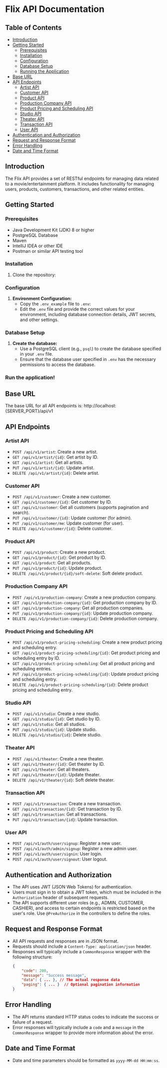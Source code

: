 # Flix API Documentation

## Table of Contents
* [Introduction](#introduction)
* [Getting Started](#getting-started)
    * [Prerequisites](#prerequisites)
    * [Installation](#installation)
    * [Configuration](#configuration)
    * [Database Setup](#database-setup)
    * [Running the Application](#running-the-application)
* [Base URL](#base-url)
* [API Endpoints](#api-endpoints)
    * [Artist API](#artist-api)
    * [Customer API](#customer-api)
    * [Product API](#product-api)
    * [Production Company API](#production-company-api)
    * [Product Pricing and Scheduling API](#product-pricing-and-scheduling-api)
    * [Studio API](#studio-api)
    * [Theater API](#theater-api)
    * [Transaction API](#transaction-api)
    * [User API](#user-api)
* [Authentication and Authorization](#authentication-and-authorization)
* [Request and Response Format](#request-and-response-format)
* [Error Handling](#error-handling)
* [Date and Time Format](#date-and-time-format)

## Introduction
The Flix API provides a set of RESTful endpoints for managing data related to a movie/entertainment platform.  It includes functionality for managing users, products, customers, transactions, and other related entities.

## Getting Started

### Prerequisites
* Java Development Kit (JDK) 8 or higher
* PostgreSQL Database
* Maven
* IntelliJ IDEA or other IDE
* Postman or similar API testing tool

### Installation
1.  Clone the repository:

### Configuration
1.  **Environment Configuration:**
    * Copy the `.env_example` file to `.env`:
    * Edit the `.env` file and provide the correct values for your environment, including database connection details, JWT secrets, and other settings.

### Database Setup
1.  **Create the database:**
    * Use a PostgreSQL client (e.g., `psql`) to create the database specified in your `.env` file.
    * Ensure that the database user specified in `.env` has the necessary permissions to access the database.

### Run the application!

## Base URL
The base URL for all API endpoints is:
http://localhost:{SERVER_PORT}/api/v1
## API Endpoints

### Artist API
* `POST /api/v1/artist`: Create a new artist.
* `GET /api/v1/artist/{id}`: Get artist by ID.
* `GET /api/v1/artist`: Get all artists.
* `PUT /api/v1/artist/{id}`: Update artist.
* `DELETE /api/v1/artist/{id}`: Delete artist.

### Customer API
* `POST /api/v1/customer`: Create a new customer.
* `GET /api/v1/customer/{id}`: Get customer by ID.
* `GET /api/v1/customer`: Get all customers (supports pagination and search).
* `PUT /api/v1/customer/{id}`: Update customer (for admin).
* `PUT /api/v1/customer/me`: Update customer (for user).
* `DELETE /api/v1/customer/{id}`: Delete customer.

### Product API
* `POST /api/v1/product`: Create a new product.
* `GET /api/v1/product/{id}`: Get product by ID.
* `GET /api/v1/product`: Get all products.
* `PUT /api/v1/product/{id}`: Update product.
* `DELETE /api/v1/product/{id}/soft-delete`: Soft delete product.

### Production Company API
* `POST /api/v1/production-company`: Create a new production company.
* `GET /api/v1/production-company/{id}`: Get production company by ID.
* `GET /api/v1/production-company`: Get all production companies.
* `PUT /api/v1/production-company/{id}`: Update production company.
* `DELETE /api/v1/production-company/{id}`: Delete production company.

### Product Pricing and Scheduling API
* `POST /api/v1/product-pricing-scheduling`: Create a new product pricing and scheduling entry.
* `GET /api/v1/product-pricing-scheduling/{id}`: Get product pricing and scheduling entry by ID.
* `GET /api/v1/product-pricing-scheduling`: Get all product pricing and scheduling entries.
* `PUT /api/v1/product-pricing-scheduling/{id}`: Update product pricing and scheduling entry.
* `DELETE /api/v1/product-pricing-scheduling/{id}`: Delete product pricing and scheduling entry.

### Studio API
* `POST /api/v1/studio`: Create a new studio.
* `GET /api/v1/studio/{id}`: Get studio by ID.
* `GET /api/v1/studio`: Get all studios.
* `PUT /api/v1/studio/{id}`: Update studio.
* `DELETE /api/v1/studio/{id}`: Delete studio.

### Theater API
* `POST /api/v1/theater`: Create a new theater.
* `GET /api/v1/theater/{id}`: Get theater by ID.
* `GET /api/v1/theater`: Get all theaters.
* `PUT /api/v1/theater/{id}`: Update theater.
* `DELETE /api/v1/theater/{id}`: Soft delete theater.

### Transaction API
* `POST /api/v1/transaction`: Create a new transaction.
* `GET /api/v1/transaction/{id}`: Get transaction by ID.
* `GET /api/v1/transaction`: Get all transactions.
* `PUT /api/v1/transaction/{id}`: Update transaction.

### User API
* `POST /api/v1/auth/user/signup`: Register a new user.
* `POST /api/v1/auth/admin/signup`: Register a new admin user.
* `POST /api/v1/auth/user/signin`: User login.
* `POST /api/v1/auth/user/signout`: User logout.

## Authentication and Authorization
* The API uses JWT (JSON Web Tokens) for authentication.
* Users must sign in to obtain a JWT token, which must be included in the `Authorization` header of subsequent requests.
* The API supports different user roles (e.g., ADMIN, CUSTOMER, CASHIER), and access to certain endpoints is restricted based on the user's role.  Use `@PreAuthorize` in the controllers to define the roles.

## Request and Response Format
* All API requests and responses are in JSON format.
* Requests should include a `Content-Type: application/json` header.
* Responses will typically include a `CommonResponse` wrapper with the following structure:
    ```json
    {
        "code": 200,
        "message": "Success message",
        "data": { ... }, // The actual response data
        "paging": { ... }  // Optional pagination information
    }
    ```

## Error Handling
* The API returns standard HTTP status codes to indicate the success or failure of a request.
* Error responses will typically include a `code` and a `message` in the `CommonResponse` wrapper to provide more information about the error.

## Date and Time Format
* Date and time parameters should be formatted as  `yyyy-MM-dd HH:mm:ss`.
